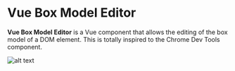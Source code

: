 # Vue Box Model Editor

**Vue Box Model Editor** is a Vue component that allows the editing of the box model of a DOM element.
This is totally inspired to the Chrome Dev Tools component.

![alt text](assets/preview.png)